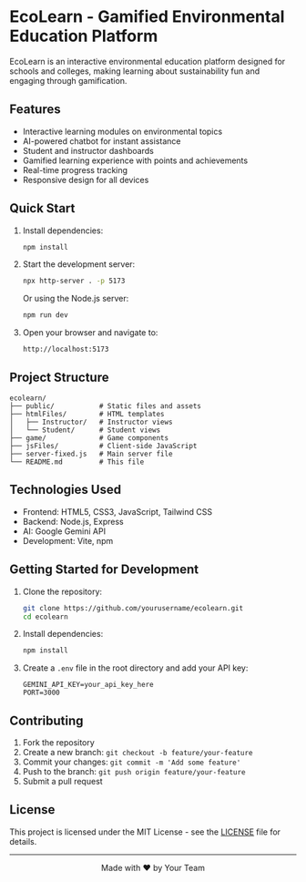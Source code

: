 # EcoLearn - Gamified Environmental Education Platform

EcoLearn is an interactive environmental education platform designed for schools and colleges, making learning about sustainability fun and engaging through gamification.

## Features

- Interactive learning modules on environmental topics
- AI-powered chatbot for instant assistance
- Student and instructor dashboards
- Gamified learning experience with points and achievements
- Real-time progress tracking
- Responsive design for all devices

## Quick Start

1. Install dependencies:
   ```bash
   npm install
   ```

2. Start the development server:
   ```bash
   npx http-server . -p 5173
   ```
   Or using the Node.js server:
   ```bash
   npm run dev
   ```

3. Open your browser and navigate to:
   ```
   http://localhost:5173
   ```

## Project Structure

```
ecolearn/
├── public/           # Static files and assets
├── htmlFiles/        # HTML templates
│   ├── Instructor/   # Instructor views
│   └── Student/      # Student views
├── game/             # Game components
├── jsFiles/          # Client-side JavaScript
├── server-fixed.js   # Main server file
└── README.md         # This file
```

## Technologies Used

- Frontend: HTML5, CSS3, JavaScript, Tailwind CSS
- Backend: Node.js, Express
- AI: Google Gemini API
- Development: Vite, npm

## Getting Started for Development

1. Clone the repository:
   ```bash
   git clone https://github.com/yourusername/ecolearn.git
   cd ecolearn
   ```

2. Install dependencies:
   ```bash
   npm install
   ```

3. Create a `.env` file in the root directory and add your API key:
   ```env
   GEMINI_API_KEY=your_api_key_here
   PORT=3000
   ```

## Contributing

1. Fork the repository
2. Create a new branch: `git checkout -b feature/your-feature`
3. Commit your changes: `git commit -m 'Add some feature'`
4. Push to the branch: `git push origin feature/your-feature`
5. Submit a pull request

## License

This project is licensed under the MIT License - see the [LICENSE](LICENSE) file for details.

---

<div align="center">
  Made with ❤️ by Your Team
</div>